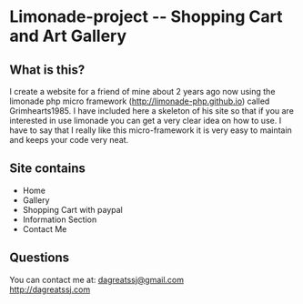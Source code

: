 Limonade-project -- Shopping Cart and Art Gallery
=================================================

## What is this?

I create a website for a friend of mine about 2 years ago now using the limonade php micro framework (http://limonade-php.github.io)
called Grimhearts1985. I have included here a skeleton of his site so that if you are interested in use limonade you can get a very
clear idea on how to use. I have to say that I really like this micro-framework it is very easy to maintain and keeps your code very 
neat.

## Site contains

*   Home
*   Gallery
*   Shopping Cart with paypal
*   Information Section
*   Contact Me

## Questions

You can contact me at: dagreatssj@gmail.com     
http://dagreatssj.com
